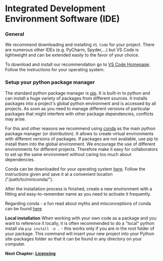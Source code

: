 # Integrated Development Environment Software (IDE)

### General

We recommend downloading and installing `VS Code` for your project.
There are numerous other IDEs (e.g. PyCharm, Spyder,...) but VS Code is lightweight and can be extended easily to the favor of your choice.

To download and install our recommendation go to [VS Code Homepage](https://code.visualstudio.com/download). Follow the instructions for your operating system.


### Setup your python package manager

The standard python package manager is [pip](https://pypi.org/project/pip/). It is built-in to python and can install a huge variety of packages from different sources. It installs packages into a project's global python environment and is accessed by all projects.
As soon as you need to manage different versions of particular packages that might interfere with other package dependencies, conflicts may arise.

For this and other reasons we recommend using [conda](https://docs.conda.io/projects/conda/en/latest/) as the main python package manager (or distribution). It allows to create virtual environments with different versions of packages.
If packages are not available, use pip to install them into the global environment.
We encourage the use of different environments for different projects. 
Therefore make it easy for collaborators to set up the same environment without caring too much about dependencies.

Conda can be downloaded for your operating system [here](https://docs.conda.io/projects/conda/en/latest/user-guide/install/index.html). Follow the instructions given and save it at a convenient location ("/path/to/miniconda/").

After the installation process is finished, create a new environment with a fitting and easy-to-remember name as you need to activate it frequently.

Regarding conda - a fun read about myths and misconceptions of conda can be found [here](https://jakevdp.github.io/blog/2016/08/25/conda-myths-and-misconceptions/)

**Local installation**
When working with your own code as a package and you want to reference it locally, it is often recommended to do a "local" python install via ```pip install -e .``` - this works only if you are in the root folder of your package. This command will insert your new project into your Python site-packages folder so that it can be found in any directory on your computer.

__Next Chapter:__ [__Licencing__](/LICENCING.md)